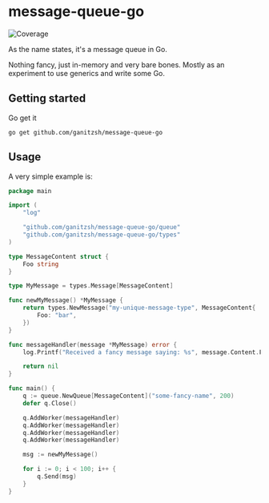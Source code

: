 # message-queue-go
![Coverage](https://img.shields.io/badge/Coverage-100.0%25-brightgreen)

As the name states, it's a message queue in Go.

Nothing fancy, just in-memory and very bare bones. Mostly as an experiment to use
generics and write some Go.

## Getting started

Go get it

```
go get github.com/ganitzsh/message-queue-go
```

## Usage

A very simple example is:

```go
package main

import (
	"log"

	"github.com/ganitzsh/message-queue-go/queue"
	"github.com/ganitzsh/message-queue-go/types"
)

type MessageContent struct {
	Foo string
}

type MyMessage = types.Message[MessageContent]

func newMyMessage() *MyMessage {
	return types.NewMessage("my-unique-message-type", MessageContent{
		Foo: "bar",
	})
}

func messageHandler(message *MyMessage) error {
	log.Printf("Received a fancy message saying: %s", message.Content.Foo)

	return nil
}

func main() {
	q := queue.NewQueue[MessageContent]("some-fancy-name", 200)
	defer q.Close()

	q.AddWorker(messageHandler)
	q.AddWorker(messageHandler)
	q.AddWorker(messageHandler)
	q.AddWorker(messageHandler)

	msg := newMyMessage()

	for i := 0; i < 100; i++ {
		q.Send(msg)
	}
}

```
